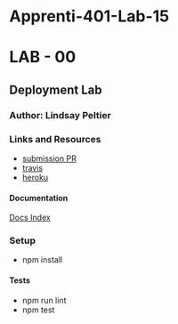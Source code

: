 # Apprenti-401-Lab-15
# LAB - 00
## Deployment Lab

### Author: Lindsay Peltier

### Links and Resources

* [submission PR](https://github.com/LindsayPeltier-401-advanced-javascript/Apprenti-401-Lab-00/pull/1)
* [travis](https://www.travis-ci.com/LindsayPeltier-401-advanced-javascript/Apprenti-401-Lab-00/builds/148716954)
* [heroku](https://apprenti-401-lab-00.herokuapp.com/)

#### Documentation

[Docs Index](./docs/index.html)

### Setup
* npm install
  
#### Tests
* npm run lint
* npm test
